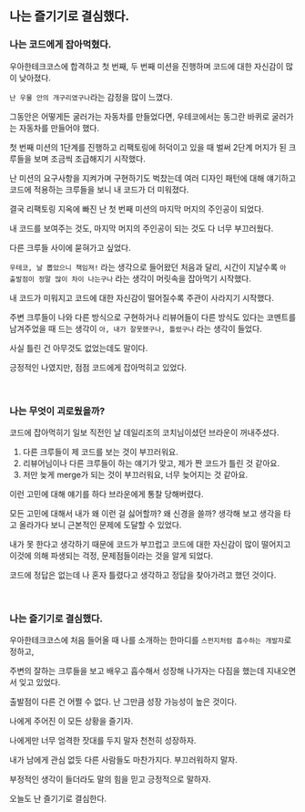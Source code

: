 ## 나는 즐기기로 결심했다.

### 나는 코드에게 잡아먹혔다.

우아한테크코스에 합격하고 첫 번째, 두 번째 미션을 진행하며 코드에 대한 자신감이 많이 낮아졌다.

`난 우물 안의 개구리였구나`라는 감정을 많이 느꼈다.

그동안은 어떻게든 굴러가는 자동차를 만들었다면, 우테코에서는 동그란 바퀴로 굴러가는 자동차를 만들어야 했다.

첫 번째 미션의 1단계를 진행하고 리팩토링에 허덕이고 있을 때 벌써 2단계 머지가 된 크루들을 보며 조금씩 조급해지기 시작했다.

난 미션의 요구사항을 지켜가며 구현하기도 벅찼는데 여러 디자인 패턴에 대해 얘기하고 코드에 적용하는 크루들을 보니 내 코드가 더 미워졌다.

결국 리팩토링 지옥에 빠진 난 첫 번째 미션의 마지막 머지의 주인공이 되었다.

내 코드를 보여주는 것도, 마지막 머지의 주인공이 되는 것도 다 너무 부끄러웠다.

다른 크루들 사이에 묻혀가고 싶었다.

`우테코, 날 뽑았으니 책임져!` 라는 생각으로 들어왔던 처음과 달리, 시간이 지날수록 `아 출발점이 정말 많이 차이 나는구나` 라는 생각이 머릿속을 잡아먹기 시작했다.

내 코드가 미워지고 코드에 대한 자신감이 떨어질수록 주관이 사라지기 시작했다.

주변 크루들이 나와 다른 방식으로 구현하거나 리뷰어들이 다른 방식도 있다는 코멘트를 남겨주었을 때 드는 생각이 `아, 내가 잘못했구나, 틀렸구나` 라는 생각이 들었다. 

사실 틀린 건 아무것도 없었는데도 말이다.

긍정적인 나였지만, 점점 코드에게 잡아먹히고 있었다.

<br>

### 나는 무엇이 괴로웠을까?

코드에 잡아먹히기 일보 직전인 날  데일리조의 코치님이셨던 브라운이 꺼내주셨다.

1. 다른 크루들이 제 코드를 보는 것이 부끄러워요.
2. 리뷰어님이나 다른 크루들이 하는 얘기가 맞고, 제가 짠 코드가 틀린 것 같아요.
3. 저만 늦게 merge가 되는 것이 부끄러워요, 너무 늦어지는 것 같아요.

이런 고민에 대해 얘기를 하다 브라운에게 통찰 당해버렸다.

모든 고민에 대해서 내가 왜 이런 걸 싫어할까? 왜 신경을 쓸까? 생각해 보고 생각을 타고 올라가다 보니 근본적인 문제에 도달할 수 있었다.

내가 못 한다고 생각하기 때문에 코드가 부끄럽고 코드에 대한 자신감이 많이 떨어지고 이것에 의해 파생되는 걱정, 문제점들이라는 것을 알게 되었다.

코드에 정답은 없는데 나 혼자 틀렸다고 생각하고 정답을 찾아가려고 했던 것이다.

<br>

### 나는 즐기기로 결심했다.

우아한테크코스에 처음 들어올 때 나를 소개하는 한마디를 `스펀지처럼 흡수하는 개발자`로 정하고,

주변의 잘하는 크루들을 보고 배우고 흡수해서 성장해 나가자는 다짐을 했는데 지내오면서 잊고 있었다.

출발점이 다른 건 어쩔 수 없다. 난 그만큼 성장 가능성이 높은 것이다.

나에게 주어진 이 모든 상황을 즐기자.

나에게만 너무 엄격한 잣대를 두지 말자 천천히 성장하자.

내가 남에게 관심 없듯 다른 사람들도 마찬가지다. 부끄러워하지 말자.

부정적인 생각이 들더라도 말의 힘을 믿고 긍정적으로 말하자.

오늘도 난 즐기기로 결심한다.
